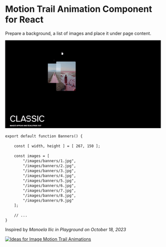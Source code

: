 # Motion Trail Animation Component for React

Prepare a background, a list of images and place it under page content.

![Motion Trail Animations](./assets/result.gif)

```tsx
export default function Banners() {

    const [ width, height ] = [ 267, 150 ];

    const images = [
        "/images/banners/1.jpg",
        "/images/banners/2.jpg",
        "/images/banners/3.jpg",
        "/images/banners/4.jpg",
        "/images/banners/5.jpg",
        "/images/banners/6.jpg",
        "/images/banners/7.jpg",
        "/images/banners/8.jpg",
        "/images/banners/9.jpg"
    ];

    // ...
}
```

Inspired by *Manoela Ilic in Playground on October 18, 2023*

[![Ideas for Image Motion Trail Animations](https://codrops-1f606.kxcdn.com/codrops/wp-content/uploads/2023/10/classic.2023-10-18-11_16_37-1.gif?x45784)](https://tympanus.net/codrops/2023/10/18/ideas-for-image-motion-trail-animations/)